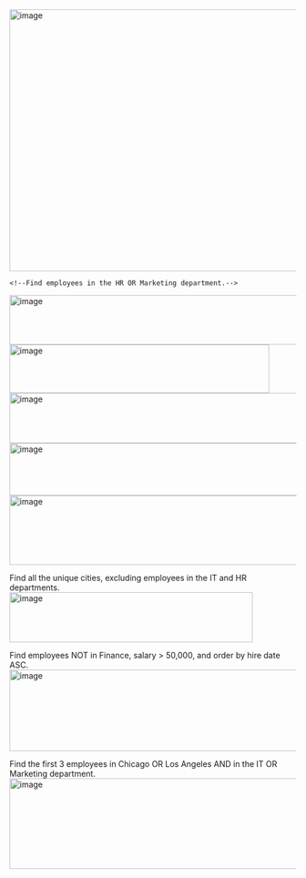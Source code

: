 <img width="655" height="460" alt="image" src="https://github.com/user-attachments/assets/1ef8d90d-7a15-4a62-844b-c9ae31aafc62" />

    <!--Find employees in the HR OR Marketing department.-->
  <img width="605" height="87" alt="image" src="https://github.com/user-attachments/assets/9d952bf5-891a-475d-8db3-d00b41b48ee6" />

  
 
 <!--Find employees who Do not work in the IT department-->
 <img width="456" height="85" alt="image" src="https://github.com/user-attachments/assets/bf1bd077-a269-426e-bc20-be14c2f4742e" />

 
 

 <!--Find employees who are in the HR, IT, or Finance departments.-->
 <img width="607" height="88" alt="image" src="https://github.com/user-attachments/assets/50be0d63-d78d-417a-b2c9-83a64b430da7" />

 
 
                                      
 <!--Find employees in the IT department, with salary > 50,000, and located in New York.-->
 <img width="751" height="92" alt="image" src="https://github.com/user-attachments/assets/c988ba07-41d0-4e94-9995-d43701247e03" />

 
 
                                        
 <!--Find employees in Finance OR Marketing, earn > 52,000, and order by salary DESC.-->
<img width="927" height="122" alt="image" src="https://github.com/user-attachments/assets/baf77ea2-859d-41eb-86df-c5bec6e6c909" />



                                       
                                        
 Find all the unique cities, excluding employees in the IT and HR departments.
 <img width="427" height="88" alt="image" src="https://github.com/user-attachments/assets/658b2d50-cd9d-408e-b8d5-9d22c85cd7a4" />
                                    
 Find employees NOT in Finance, salary > 50,000, and order by hire date ASC.
 <img width="691" height="143" alt="image" src="https://github.com/user-attachments/assets/7e482100-f1d9-4fe1-85c8-4040555f83eb" />
                                         
 Find the first 3 employees in Chicago OR Los Angeles AND in the IT OR Marketing department.
 <img width="1083" height="159" alt="image" src="https://github.com/user-attachments/assets/e4c4f50a-89b7-424e-9bf7-801ce4b35933" />
                                         






 
